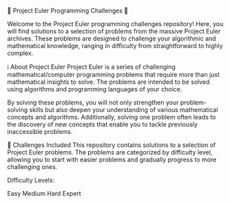 🌟 Project Euler Programming Challenges 🌟

Welcome to the Project Euler programming challenges repository! Here, you will find solutions to a selection of problems from the massive Project Euler archives. These problems are designed to challenge your algorithmic and mathematical knowledge, ranging in difficulty from straightforward to highly complex.

ℹ️ About Project Euler
Project Euler is a series of challenging mathematical/computer programming problems that require more than just mathematical insights to solve. The problems are intended to be solved using algorithms and programming languages of your choice.

By solving these problems, you will not only strengthen your problem-solving skills but also deepen your understanding of various mathematical concepts and algorithms. Additionally, solving one problem often leads to the discovery of new concepts that enable you to tackle previously inaccessible problems.

📝 Challenges Included
This repository contains solutions to a selection of Project Euler problems. The problems are categorized by difficulty level, allowing you to start with easier problems and gradually progress to more challenging ones.

Difficulty Levels:

Easy
Medium
Hard
Expert

